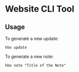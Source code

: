 # Website CLI Tool

## Usage

To generate a new update:

```
hbo update
```

To generate a new note:

```
hbo note "Title of the Note"
```
